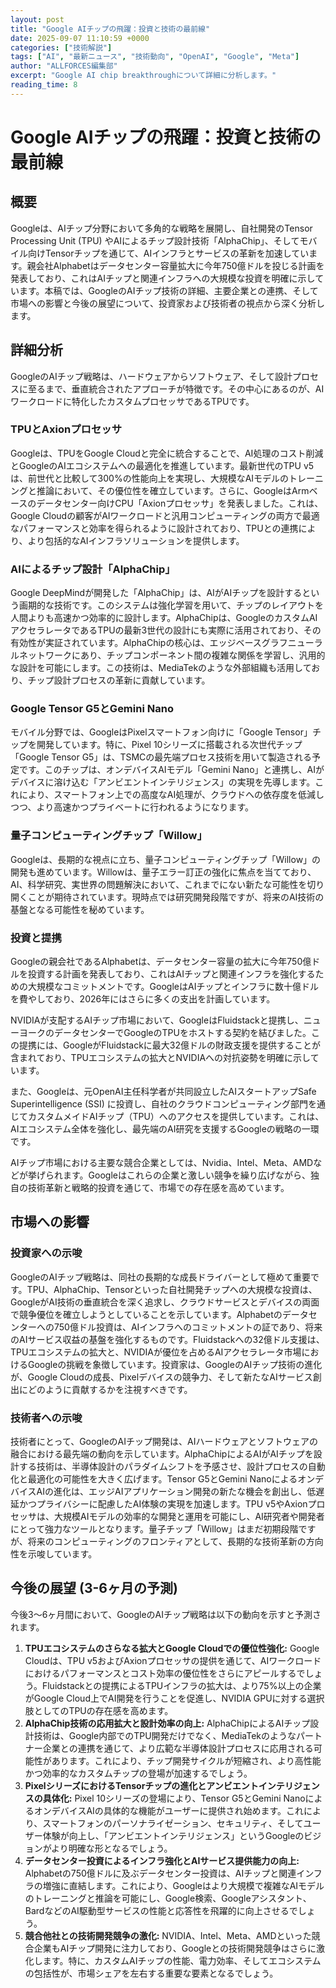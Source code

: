 ```yaml
---
layout: post
title: "Google AIチップの飛躍：投資と技術の最前線"
date: 2025-09-07 11:10:59 +0000
categories: ["技術解説"]
tags: ["AI", "最新ニュース", "技術動向", "OpenAI", "Google", "Meta"]
author: "ALLFORCES編集部"
excerpt: "Google AI chip breakthroughについて詳細に分析します。"
reading_time: 8
---
```


# Google AIチップの飛躍：投資と技術の最前線

## 概要
Googleは、AIチップ分野において多角的な戦略を展開し、自社開発のTensor Processing Unit (TPU) やAIによるチップ設計技術「AlphaChip」、そしてモバイル向けTensorチップを通じて、AIインフラとサービスの革新を加速しています。親会社Alphabetはデータセンター容量拡大に今年750億ドルを投じる計画を発表しており、これはAIチップと関連インフラへの大規模な投資を明確に示しています。本稿では、GoogleのAIチップ技術の詳細、主要企業との連携、そして市場への影響と今後の展望について、投資家および技術者の視点から深く分析します。

## 詳細分析

GoogleのAIチップ戦略は、ハードウェアからソフトウェア、そして設計プロセスに至るまで、垂直統合されたアプローチが特徴です。その中心にあるのが、AIワークロードに特化したカスタムプロセッサであるTPUです。

### TPUとAxionプロセッサ
Googleは、TPUをGoogle Cloudと完全に統合することで、AI処理のコスト削減とGoogleのAIエコシステムへの最適化を推進しています。最新世代のTPU v5は、前世代と比較して300%の性能向上を実現し、大規模なAIモデルのトレーニングと推論において、その優位性を確立しています。さらに、GoogleはArmベースのデータセンター向けCPU「Axionプロセッサ」を発表しました。これは、Google Cloudの顧客がAIワークロードと汎用コンピューティングの両方で最適なパフォーマンスと効率を得られるように設計されており、TPUとの連携により、より包括的なAIインフラソリューションを提供します。

### AIによるチップ設計「AlphaChip」
Google DeepMindが開発した「AlphaChip」は、AIがAIチップを設計するという画期的な技術です。このシステムは強化学習を用いて、チップのレイアウトを人間よりも高速かつ効率的に設計します。AlphaChipは、GoogleのカスタムAIアクセラレータであるTPUの最新3世代の設計にも実際に活用されており、その有効性が実証されています。AlphaChipの核心は、エッジベースグラフニューラルネットワークにあり、チップコンポーネント間の複雑な関係を学習し、汎用的な設計を可能にします。この技術は、MediaTekのような外部組織も活用しており、チップ設計プロセスの革新に貢献しています。

### Google Tensor G5とGemini Nano
モバイル分野では、GoogleはPixelスマートフォン向けに「Google Tensor」チップを開発しています。特に、Pixel 10シリーズに搭載される次世代チップ「Google Tensor G5」は、TSMCの最先端プロセス技術を用いて製造される予定です。このチップは、オンデバイスAIモデル「Gemini Nano」と連携し、AIがデバイスに溶け込む「アンビエントインテリジェンス」の実現を先導します。これにより、スマートフォン上での高度なAI処理が、クラウドへの依存度を低減しつつ、より高速かつプライベートに行われるようになります。

### 量子コンピューティングチップ「Willow」
Googleは、長期的な視点に立ち、量子コンピューティングチップ「Willow」の開発も進めています。Willowは、量子エラー訂正の強化に焦点を当てており、AI、科学研究、実世界の問題解決において、これまでにない新たな可能性を切り開くことが期待されています。現時点では研究開発段階ですが、将来のAI技術の基盤となる可能性を秘めています。

### 投資と提携
Googleの親会社であるAlphabetは、データセンター容量の拡大に今年750億ドルを投資する計画を発表しており、これはAIチップと関連インフラを強化するための大規模なコミットメントです。GoogleはAIチップとインフラに数十億ドルを費やしており、2026年にはさらに多くの支出を計画しています。

NVIDIAが支配するAIチップ市場において、GoogleはFluidstackと提携し、ニューヨークのデータセンターでGoogleのTPUをホストする契約を結びました。この提携には、GoogleがFluidstackに最大32億ドルの財政支援を提供することが含まれており、TPUエコシステムの拡大とNVIDIAへの対抗姿勢を明確に示しています。

また、Googleは、元OpenAI主任科学者が共同設立したAIスタートアップSafe Superintelligence (SSI) に投資し、自社のクラウドコンピューティング部門を通じてカスタムメイドAIチップ（TPU）へのアクセスを提供しています。これは、AIエコシステム全体を強化し、最先端のAI研究を支援するGoogleの戦略の一環です。

AIチップ市場における主要な競合企業としては、Nvidia、Intel、Meta、AMDなどが挙げられます。Googleはこれらの企業と激しい競争を繰り広げながら、独自の技術革新と戦略的投資を通じて、市場での存在感を高めています。

## 市場への影響

### 投資家への示唆
GoogleのAIチップ戦略は、同社の長期的な成長ドライバーとして極めて重要です。TPU、AlphaChip、Tensorといった自社開発チップへの大規模な投資は、GoogleがAI技術の垂直統合を深く追求し、クラウドサービスとデバイスの両面で競争優位を確立しようとしていることを示しています。Alphabetのデータセンターへの750億ドル投資は、AIインフラへのコミットメントの証であり、将来のAIサービス収益の基盤を強化するものです。Fluidstackへの32億ドル支援は、TPUエコシステムの拡大と、NVIDIAが優位を占めるAIアクセラレータ市場におけるGoogleの挑戦を象徴しています。投資家は、GoogleのAIチップ技術の進化が、Google Cloudの成長、Pixelデバイスの競争力、そして新たなAIサービス創出にどのように貢献するかを注視すべきです。

### 技術者への示唆
技術者にとって、GoogleのAIチップ開発は、AIハードウェアとソフトウェアの融合における最先端の動向を示しています。AlphaChipによるAIがAIチップを設計する技術は、半導体設計のパラダイムシフトを予感させ、設計プロセスの自動化と最適化の可能性を大きく広げます。Tensor G5とGemini NanoによるオンデバイスAIの進化は、エッジAIアプリケーション開発の新たな機会を創出し、低遅延かつプライバシーに配慮したAI体験の実現を加速します。TPU v5やAxionプロセッサは、大規模AIモデルの効率的な開発と運用を可能にし、AI研究者や開発者にとって強力なツールとなります。量子チップ「Willow」はまだ初期段階ですが、将来のコンピューティングのフロンティアとして、長期的な技術革新の方向性を示唆しています。

## 今後の展望 (3-6ヶ月の予測)

今後3～6ヶ月間において、GoogleのAIチップ戦略は以下の動向を示すと予測されます。

1.  **TPUエコシステムのさらなる拡大とGoogle Cloudでの優位性強化:** Google Cloudは、TPU v5およびAxionプロセッサの提供を通じて、AIワークロードにおけるパフォーマンスとコスト効率の優位性をさらにアピールするでしょう。Fluidstackとの提携によるTPUインフラの拡大は、より75%以上の企業がGoogle Cloud上でAI開発を行うことを促進し、NVIDIA GPUに対する選択肢としてのTPUの存在感を高めます。
2.  **AlphaChip技術の応用拡大と設計効率の向上:** AlphaChipによるAIチップ設計技術は、Google内部でのTPU開発だけでなく、MediaTekのようなパートナー企業との連携を通じて、より広範な半導体設計プロセスに応用される可能性があります。これにより、チップ開発サイクルが短縮され、より高性能かつ効率的なカスタムチップの登場が加速するでしょう。
3.  **PixelシリーズにおけるTensorチップの進化とアンビエントインテリジェンスの具体化:** Pixel 10シリーズの登場により、Tensor G5とGemini NanoによるオンデバイスAIの具体的な機能がユーザーに提供され始めます。これにより、スマートフォンのパーソナライゼーション、セキュリティ、そしてユーザー体験が向上し、「アンビエントインテリジェンス」というGoogleのビジョンがより明確な形となるでしょう。
4.  **データセンター投資によるインフラ強化とAIサービス提供能力の向上:** Alphabetの750億ドルに及ぶデータセンター投資は、AIチップと関連インフラの増強に直結します。これにより、Googleはより大規模で複雑なAIモデルのトレーニングと推論を可能にし、Google検索、Googleアシスタント、BardなどのAI駆動型サービスの性能と応答性を飛躍的に向上させるでしょう。
5.  **競合他社との技術開発競争の激化:** NVIDIA、Intel、Meta、AMDといった競合企業もAIチップ開発に注力しており、Googleとの技術開発競争はさらに激化します。特に、カスタムAIチップの性能、電力効率、そしてエコシステムの包括性が、市場シェアを左右する重要な要素となるでしょう。

